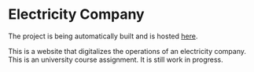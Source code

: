 # Electricity Company

The project is being automatically built and is hosted [here](https://electricity-company.herokuapp.com/).

This is a website that digitalizes the operations of an electricity company.
This is an university course assignment. It is still work in progress.